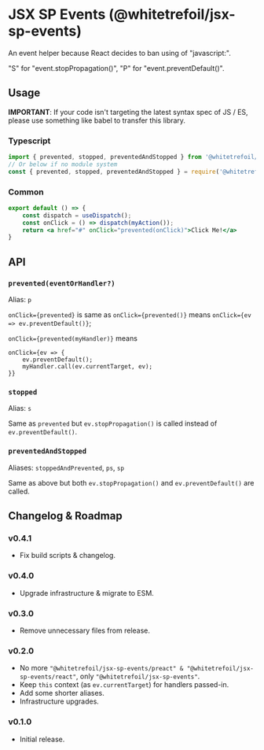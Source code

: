 JSX SP Events (@whitetrefoil/jsx-sp-events)
==================================================

An event helper because React decides to ban using of "javascript:".

"S" for "event.stopPropagation()", "P" for "event.preventDefault()".

Usage
---------

**IMPORTANT**: If your code isn't targeting the latest syntax spec of JS / ES,
please use something like babel to transfer this library.

### Typescript

```jsx
import { prevented, stopped, preventedAndStopped } from '@whitetrefoil/jsx-sp-events';
// Or below if no module system
const { prevented, stopped, preventedAndStopped } = require('@whitetrefoil/jsx-sp-events');
```

### Common

```jsx
export default () => {
    const dispatch = useDispatch();
    const onClick = () => dispatch(myAction());
    return <a href="#" onClick="prevented(onClick)">Click Me!</a>
}
```

API
---

### `prevented(eventOrHandler?)`

Alias: `p`

`onClick={prevented}` is same as `onClick={prevented()}` means
`onClick={ev => ev.preventDefault()}`;

`onClick={prevented(myHandler)}` means
```
onClick={ev => {
    ev.preventDefault();
    myHandler.call(ev.currentTarget, ev);
}}
```

### `stopped`

Alias: `s`

Same as `prevented` but `ev.stopPropagation()` is called instead of `ev.preventDefault()`.

### `preventedAndStopped`

Aliases: `stoppedAndPrevented`, `ps`, `sp`

Same as above but both `ev.stopPropagation()` and `ev.preventDefault()` are called.

Changelog & Roadmap
-------------------

### v0.4.1

* Fix build scripts & changelog.

### v0.4.0

* Upgrade infrastructure & migrate to ESM.

### v0.3.0

* Remove unnecessary files from release.

### v0.2.0

* No more `"@whitetrefoil/jsx-sp-events/preact" & "@whitetrefoil/jsx-sp-events/react"`,
  only `"@whitetrefoil/jsx-sp-events"`.
* Keep `this` context (as `ev.currentTarget`) for handlers passed-in.
* Add some shorter aliases.
* Infrastructure upgrades.

### v0.1.0

* Initial release.
